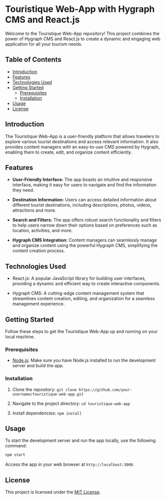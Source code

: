 # Touristique Web-App with Hygraph CMS and React.js

Welcome to the Touristique Web-App repository! This project combines the power of Hygraph CMS and React.js to create a dynamic and engaging web application for all your tourism needs.

<!-- ![Touristique Web-App](screenshot.png) -->

## Table of Contents

- [Introduction](#introduction)
- [Features](#features)
- [Technologies Used](#technologies-used)
- [Getting Started](#getting-started)
  - [Prerequisites](#prerequisites)
  - [Installation](#installation)
- [Usage](#usage)
- [License](#license)

## Introduction

The Touristique Web-App is a user-friendly platform that allows travelers to explore various tourist destinations and access relevant information. It also provides content managers with an easy-to-use CMS powered by Hygraph, enabling them to create, edit, and organize content efficiently.

## Features

- **User-Friendly Interface:** The app boasts an intuitive and responsive interface, making it easy for users to navigate and find the information they need.

- **Destination Information:** Users can access detailed information about different tourist destinations, including descriptions, photos, videos, attractions and more.

- **Search and Filters:** The app offers robust search functionality and filters to help users narrow down their options based on preferences such as location, activities, and more.

<!-- - **Interactive Maps:** Users can visualize the locations of various destinations on interactive maps, enhancing their understanding of geographical contexts. -->

- **Hygraph CMS Integration:** Content managers can seamlessly manage and organize content using the powerful Hygraph CMS, simplifying the content creation process.

## Technologies Used

- React.js: A popular JavaScript library for building user interfaces, providing a dynamic and efficient way to create interactive components.

- Hygraph CMS: A cutting-edge content management system that streamlines content creation, editing, and organization for a seamless management experience.

## Getting Started

Follow these steps to get the Touristique Web-App up and running on your local machine.

### Prerequisites

- [Node.js](https://nodejs.org/): Make sure you have Node.js installed to run the development server and build the app.

### Installation

1. Clone the repository: `git clone https://github.com/your-username/touristique-web-app.git`

2. Navigate to the project directory: `cd touristique-web-app`

3. Install dependencies: `npm install`

## Usage

To start the development server and run the app locally, use the following command:

```bash
npm start
```

Access the app in your web browser at `http://localhost:3000`.

## License

This project is licensed under the [MIT License](LICENSE).